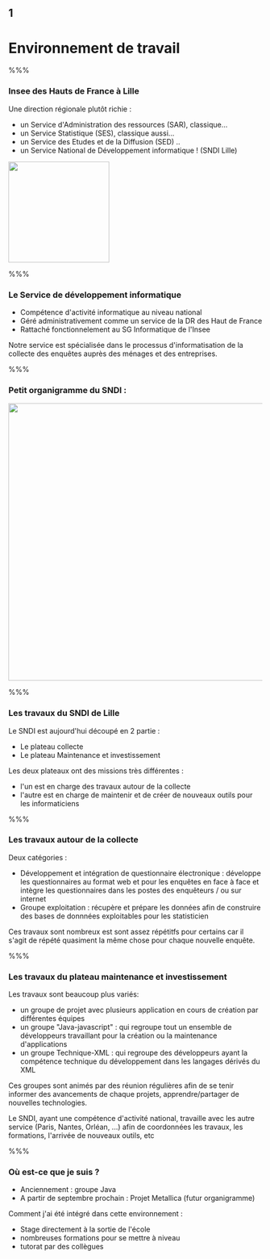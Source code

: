 <!-- .slide: data-background-image="images/ensai.png" data-background-size="600px" class="chapter" -->

## 1

<h1> Environnement de travail</h1>

%%%

<!-- .slide: class="slide" data-background-image="images/ensai.png" data-background-size="600px" -->

### Insee des Hauts de France à Lille

Une direction régionale plutôt richie :

- un Service d'Administration des ressources (SAR), classique...
- un Service Statistique (SES), classique aussi...
- un Service des Etudes et de la Diffusion (SED) ..
- un Service National de Développement informatique ! (SNDI Lille)

<div class="right">
	<img src="images/hauts-de-fr.png" width="200px" />
</div>

%%%

<!-- .slide: class="slide" data-background-image="images/ensai.png" data-background-size="600px" -->

### Le Service de développement informatique

- Compétence d'activité informatique au niveau national
- Géré administrativement comme un service de la DR des Haut de France
- Rattaché fonctionnelement au SG Informatique de l'Insee

Notre service est spécialisée dans le processus d'informatisation de la collecte des enquêtes auprès des ménages et des entreprises.

%%%

<!-- .slide: class="slide" data-background-image="images/ensai.png" data-background-size="600px" -->

### Petit organigramme du SNDI :

<div class="center">
	<img src="images/organigramme_old.jpg" width="550px" />
</div>

%%%

<!-- .slide: class="slide" data-background-image="images/ensai.png" data-background-size="600px" -->

### Les travaux du SNDI de Lille

Le SNDI est aujourd'hui découpé en 2 partie :

- Le plateau collecte
- Le plateau Maintenance et investissement

Les deux plateaux ont des missions très différentes :

- l'un est en charge des travaux autour de la collecte
- l'autre est en charge de maintenir et de créer de nouveaux outils pour les informaticiens

%%%

<!-- .slide: class="slide" data-background-image="images/ensai.png" data-background-size="600px" -->

### Les travaux autour de la collecte

Deux catégories :

- Développement et intégration de questionnaire électronique : développe les questionnaires au format web et pour les enquêtes en face à face et intègre les questionnaires dans les postes des enquêteurs / ou sur internet
- Groupe exploitation : récupère et prépare les données afin de construire des bases de donnnées exploitables pour les statisticien

Ces travaux sont nombreux est sont assez répétitfs pour certains car il s'agit de répété quasiment la même chose pour chaque nouvelle enquête.

%%%

<!-- .slide: class="slide" data-background-image="images/ensai.png" data-background-size="600px" -->

### Les travaux du plateau maintenance et investissement

Les travaux sont beaucoup plus variés:

- un groupe de projet avec plusieurs application en cours de création par différentes équipes
- un groupe "Java-javascript" : qui regroupe tout un ensemble de développeurs travaillant pour la création ou la maintenance d'applications
- un groupe Technique-XML : qui regroupe des développeurs ayant la compétence technique du développement dans les langages dérivés du XML

Ces groupes sont animés par des réunion régulières afin de se tenir informer des avancements de chaque projets, apprendre/partager de nouvelles technologies.

Le SNDI, ayant une compétence d'activité national, travaille avec les autre service (Paris, Nantes, Orléan, ...) afin de coordonnées les travaux, les formations, l'arrivée de nouveaux outils, etc

%%%

<!-- .slide: class="slide" data-background-image="images/ensai.png" data-background-size="600px" -->

### Où est-ce que je suis ?

- Anciennement : groupe Java
- A partir de septembre prochain : Projet Metallica (futur organigramme)

Comment j'ai été intégré dans cette environnement :

- Stage directement à la sortie de l'école
- nombreuses formations pour se mettre à niveau
- tutorat par des collègues

